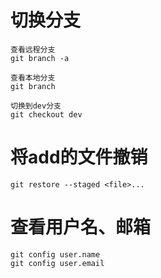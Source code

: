 # 切换分支

~~~
查看远程分支
git branch -a

查看本地分支
git branch

切换到dev分支
git checkout dev
~~~



# 将add的文件撤销

~~~
git restore --staged <file>...
~~~



# 查看用户名、邮箱

~~~
git config user.name
git config user.email

~~~

